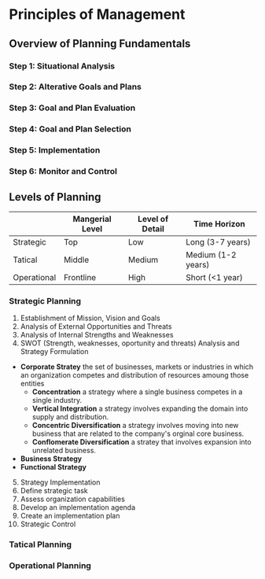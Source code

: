 # Principles of Management

## Overview of Planning Fundamentals

### Step 1: Situational Analysis

### Step 2: Alterative Goals and Plans

### Step 3: Goal and Plan Evaluation

### Step 4: Goal and Plan Selection

### Step 5: Implementation

### Step 6: Monitor and Control

## Levels of Planning

| | Mangerial Level | Level of Detail | Time Horizon |
| --- | --- | --- | --- |
| Strategic | Top | Low | Long (3-7 years) |
| Tatical | Middle | Medium | Medium (1-2 years) |
| Operational | Frontline | High | Short (<1 year) |

### Strategic Planning

1. Establishment of Mission, Vision and Goals
2. Analysis of External Opportunities and Threats
3. Analysis of Internal Strengths and Weaknesses
4. SWOT (Strength, weaknesses, oportunity and threats) Analysis and Strategy Formulation
  * **Corporate Stratey** the set of businesses, markets or industries in which an organization competes and distribution of resources amoung those entities
    * **Concentration** a strategy where a single business competes in a single industry.
    * **Vertical Integration** a strategy involves expanding the domain into supply and distribution.
    * **Concentric Diversification** a strategy involves moving into new business that are related to the company's orginal core business.
    * **Conflomerate Diversification** a stratey that involves expansion into unrelated business.
  * **Business Strategy**
  * **Functional Strategy**
5. Strategy Implementation
  1. Define strategic task
  2. Assess organization capabilities
  3. Develop an implementation agenda
  4. Create an implementation plan
6. Strategic Control

### Tatical Planning

### Operational Planning
